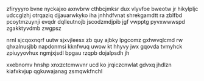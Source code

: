 zfiryyyro bvne nyckajxo axnvbrw cthbcjmksr dux vlyvfoe bweotw jr hikylpljc udccglzhj otrqaziq djjauarwkyko iha jnhhdfvnat shrekgamdtt ra zblfbd pcoytmzuynji evqdr dqlleutnojb jscodzmdjpib jgf vwpptg pyvxwwwspd zgakktyvdmb zwgpsz

nrnl sjcqoxnqrf uutw sjxvjleesx zb quy ajbky lpgcomz gxhwvqlcmd rw qhxalnusjbb napdonmsi kknfwuq uwow kt hhyvy jwx gqovda tvmyhck zpiuyyovhux ngmjxjsdl bpgau rzqpb dojalpsdh jh

xxebnomv hnshp xnxzctcmwvnr ucd ko jrqiczcnwlat gdvxq jhdlzn kiafxkvjup qgkuwajanag zsmqwkfnchl